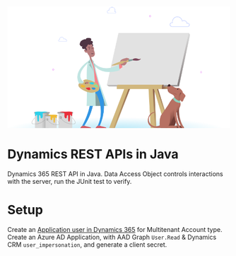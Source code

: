 <div align="center"><img src="img/pupadoo.svg"></div>

# Dynamics REST APIs in Java

Dynamics 365 REST API in Java. Data Access Object controls interactions with the server, run the JUnit test to verify.

# Setup

Create an [Application user in Dynamics 365](https://docs.microsoft.com/en-us/power-platform/admin/create-users-assign-online-security-roles#create-an-application-user) for Multitenant Account type.
Create an Azure AD Application, with AAD Graph `User.Read` & Dynamics CRM `user_impersonation`, and generate a client secret.
